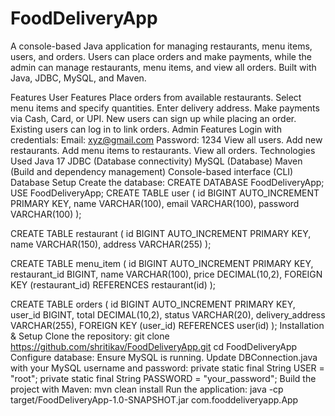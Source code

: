 # FoodDeliveryApp
A console-based Java application for managing restaurants, menu items, users, and orders. Users can place orders and make payments, while the admin can manage restaurants, menu items, and view all orders. Built with Java, JDBC, MySQL, and Maven.

Features
User Features
Place orders from available restaurants.
Select menu items and specify quantities.
Enter delivery address.
Make payments via Cash, Card, or UPI.
New users can sign up while placing an order.
Existing users can log in to link orders.
Admin Features
Login with credentials:
Email: xyz@gmail.com
Password: 1234
View all users.
Add new restaurants.
Add menu items to restaurants.
View all orders.
Technologies Used
Java 17
JDBC (Database connectivity)
MySQL (Database)
Maven (Build and dependency management)
Console-based interface (CLI)
Database Setup
Create the database:
CREATE DATABASE FoodDeliveryApp;
USE FoodDeliveryApp;
CREATE TABLE user (
    id BIGINT AUTO_INCREMENT PRIMARY KEY,
    name VARCHAR(100),
    email VARCHAR(100),
    password VARCHAR(100)
);

CREATE TABLE restaurant (
    id BIGINT AUTO_INCREMENT PRIMARY KEY,
    name VARCHAR(150),
    address VARCHAR(255)
);

CREATE TABLE menu_item (
    id BIGINT AUTO_INCREMENT PRIMARY KEY,
    restaurant_id BIGINT,
    name VARCHAR(100),
    price DECIMAL(10,2),
    FOREIGN KEY (restaurant_id) REFERENCES restaurant(id)
);

CREATE TABLE orders (
    id BIGINT AUTO_INCREMENT PRIMARY KEY,
    user_id BIGINT,
    total DECIMAL(10,2),
    status VARCHAR(20),
    delivery_address VARCHAR(255),
    FOREIGN KEY (user_id) REFERENCES user(id)
);
Installation & Setup
Clone the repository:
git clone https://github.com/shritikav/FoodDeliveryApp.git
cd FoodDeliveryApp
Configure database:
Ensure MySQL is running.
Update DBConnection.java with your MySQL username and password:
private static final String USER = "root";
private static final String PASSWORD = "your_password";
Build the project with Maven:
mvn clean install
Run the application:
java -cp target/FoodDeliveryApp-1.0-SNAPSHOT.jar com.fooddeliveryapp.App
